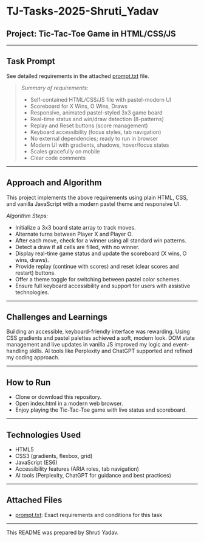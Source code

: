 # TJ-Tasks-2025-Shruti_Yadav

## Project: Tic-Tac-Toe Game in HTML/CSS/JS

---

## Task Prompt

See detailed requirements in the attached [prompt.txt](prompt.txt) file.

> *Summary of requirements:*
>
> - Self-contained HTML/CSS/JS file with pastel-modern UI
> - Scoreboard for X Wins, O Wins, Draws
> - Responsive, animated pastel-styled 3x3 game board
> - Real-time status and win/draw detection (8-patterns)
> - Replay and Reset buttons (score management)
> - Keyboard accessibility (focus styles, tab navigation)
> - No external dependencies; ready to run in browser
> - Modern UI with gradients, shadows, hover/focus states
> - Scales gracefully on mobile
> - Clear code comments

---

## Approach and Algorithm

This project implements the above requirements using plain HTML, CSS, and vanilla JavaScript with a modern pastel theme and responsive UI.

*Algorithm Steps:*
- Initialize a 3x3 board state array to track moves.
- Alternate turns between Player X and Player O.
- After each move, check for a winner using all standard win patterns.
- Detect a draw if all cells are filled, with no winner.
- Display real-time game status and update the scoreboard (X wins, O wins, draws).
- Provide replay (continue with scores) and reset (clear scores and restart) buttons.
- Offer a theme toggle for switching between pastel color schemes.
- Ensure full keyboard accessibility and support for users with assistive technologies.

---

## Challenges and Learnings

Building an accessible, keyboard-friendly interface was rewarding. Using CSS gradients and pastel palettes achieved a soft, modern look. DOM state management and live updates in vanilla JS improved my logic and event-handling skills. AI tools like Perplexity and ChatGPT supported and refined my coding approach.

---

## How to Run

- Clone or download this repository.
- Open index.html in a modern web browser.
- Enjoy playing the Tic-Tac-Toe game with live status and scoreboard.

---

## Technologies Used

- HTML5
- CSS3 (gradients, flexbox, grid)
- JavaScript (ES6)
- Accessibility features (ARIA roles, tab navigation)
- AI tools (Perplexity, ChatGPT for guidance and best practices)

---

## Attached Files

- [prompt.txt](prompt.txt): Exact requirements and conditions for this task

---

This README was prepared by Shruti Yadav.
